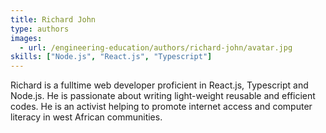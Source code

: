 ```yaml
---
title: Richard John
type: authors
images:
  - url: /engineering-education/authors/richard-john/avatar.jpg 
skills: ["Node.js", "React.js", "Typescript"]
---
```

Richard is a fulltime web developer proficient in React.js, Typescript and Node.js. He is passionate about writing light-weight reusable and efficient codes. He is an activist helping to promote internet access and computer literacy in west African communities.
